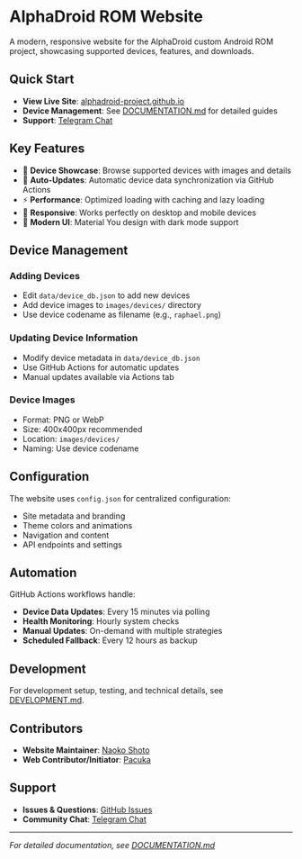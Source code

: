 # AlphaDroid ROM Website

A modern, responsive website for the AlphaDroid custom Android ROM project, showcasing supported devices, features, and downloads.

## Quick Start

- **View Live Site**: [alphadroid-project.github.io](https://alphadroid-project.github.io)
- **Device Management**: See [DOCUMENTATION.md](DOCUMENTATION.md) for detailed guides
- **Support**: [Telegram Chat](https://t.me/alphadroid_chat)

## Key Features

- 📱 **Device Showcase**: Browse supported devices with images and details
- 🔄 **Auto-Updates**: Automatic device data synchronization via GitHub Actions
- ⚡ **Performance**: Optimized loading with caching and lazy loading
- 📱 **Responsive**: Works perfectly on desktop and mobile devices
- 🎨 **Modern UI**: Material You design with dark mode support

## Device Management

### Adding Devices
- Edit `data/device_db.json` to add new devices
- Add device images to `images/devices/` directory
- Use device codename as filename (e.g., `raphael.png`)

### Updating Device Information
- Modify device metadata in `data/device_db.json`
- Use GitHub Actions for automatic updates
- Manual updates available via Actions tab

### Device Images
- Format: PNG or WebP
- Size: 400x400px recommended
- Location: `images/devices/`
- Naming: Use device codename

## Configuration

The website uses `config.json` for centralized configuration:
- Site metadata and branding
- Theme colors and animations
- Navigation and content
- API endpoints and settings

## Automation

GitHub Actions workflows handle:
- **Device Data Updates**: Every 15 minutes via polling
- **Health Monitoring**: Hourly system checks
- **Manual Updates**: On-demand with multiple strategies
- **Scheduled Fallback**: Every 12 hours as backup

## Development

For development setup, testing, and technical details, see [DEVELOPMENT.md](DEVELOPMENT.md).

## Contributors

- **Website Maintainer**: [Naoko Shoto](https://github.com/naokoshoto)
- **Web Contributor/Initiator**: [Pacuka](https://t.me/Pacuka)

## Support

- **Issues & Questions**: [GitHub Issues](https://github.com/alphadroid-project/alphadroid-project.github.io/issues)
- **Community Chat**: [Telegram Chat](https://t.me/alphadroid_chat)

---

*For detailed documentation, see [DOCUMENTATION.md](DOCUMENTATION.md)*